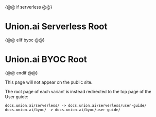 {@@ if serverless @@}
# Union.ai Serverless Root
{@@ elif byoc @@}
# Union.ai BYOC Root
{@@ endif @@}

This page will not appear on the public site.

The root page of each variant is instead redirected to the top page of the User guide:

```
docs.union.ai/serverless/ -> docs.union.ai/serverless/user-guide/
docs.union.ai/byoc/ -> docs.union.ai/byoc/user-guide/
```